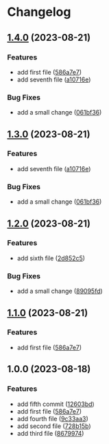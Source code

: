 # Changelog

## [1.4.0](https://github.com/dgellow/test-release-please-behaviour/compare/v1.3.0...v1.4.0) (2023-08-21)


### Features

* add first file ([586a7e7](https://github.com/dgellow/test-release-please-behaviour/commit/586a7e72dd025c34c2eb308a539a5dbc50000223))
* add seventh file ([a10716e](https://github.com/dgellow/test-release-please-behaviour/commit/a10716efa9003b030479ab812d8842a6fb6a3edc))


### Bug Fixes

* add a small change ([061bf36](https://github.com/dgellow/test-release-please-behaviour/commit/061bf364904826ef92a1be2fa926342e4ba6245d))

## [1.3.0](https://github.com/dgellow/test-release-please-behaviour/compare/v1.2.0...v1.3.0) (2023-08-21)


### Features

* add seventh file ([a10716e](https://github.com/dgellow/test-release-please-behaviour/commit/a10716efa9003b030479ab812d8842a6fb6a3edc))


### Bug Fixes

* add a small change ([061bf36](https://github.com/dgellow/test-release-please-behaviour/commit/061bf364904826ef92a1be2fa926342e4ba6245d))

## [1.2.0](https://github.com/dgellow/test-release-please-behaviour/compare/v1.1.0...v1.2.0) (2023-08-21)


### Features

* add sixth file ([2d852c5](https://github.com/dgellow/test-release-please-behaviour/commit/2d852c57b4f6c688baaec2084fa7864e904b7b1a))


### Bug Fixes

* add a small change ([89095fd](https://github.com/dgellow/test-release-please-behaviour/commit/89095fd4a315e087b89ee8622a079f3652f784a7))

## [1.1.0](https://github.com/dgellow/test-release-please-behaviour/compare/v1.0.0...v1.1.0) (2023-08-21)


### Features

* add first file ([586a7e7](https://github.com/dgellow/test-release-please-behaviour/commit/586a7e72dd025c34c2eb308a539a5dbc50000223))

## 1.0.0 (2023-08-18)


### Features

* add fifth commit ([12603bd](https://github.com/dgellow/test-release-please-behaviour/commit/12603bdc7a1aeebfb084ee8772bfc1729e5e265b))
* add first file ([586a7e7](https://github.com/dgellow/test-release-please-behaviour/commit/586a7e72dd025c34c2eb308a539a5dbc50000223))
* add fourth file ([9c33aa3](https://github.com/dgellow/test-release-please-behaviour/commit/9c33aa364eb7f379b287c15f888afdce999fd558))
* add second file ([728b15b](https://github.com/dgellow/test-release-please-behaviour/commit/728b15b072866b410471e48ef863da34a19ebe2e))
* add third file ([8679974](https://github.com/dgellow/test-release-please-behaviour/commit/8679974c78bf035c90b38a4b88e350e0f8c5211c))
